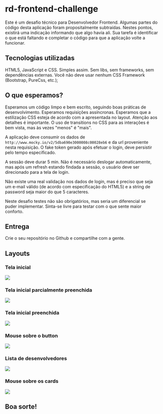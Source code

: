 # rd-frontend-challenge

Este é um desafio técnico para Desenvolvedor Frontend. Algumas partes do código desta aplicação foram propositalmente subtraídas. Nestes pontos, existirá uma indicação informando que algo havia ali. Sua tarefa é identificar o que está faltando e completar o código para que a aplicação volte a funcionar.

## Tecnologias utilizadas

HTML5, JavaScript e CSS. Simples assim. Sem libs, sem frameworks, sem dependências externas.
Você não deve usar nenhum CSS Framework (Bootstrap, PureCss, etc.);

## O que esperamos?

Esperamos um código limpo e bem escrito, seguindo boas práticas de desenvolvimento.
Esperamos requisições assíncronas.
Esperamos que a estilização CSS esteja de acordo com a apresentada no layout. Atenção aos detalhes é importante.
O uso de transitions no CSS para as interações é bem vista, mas às vezes "menos" é "mais".

A aplicação deve consumir os dados de `http://www.mocky.io/v2/5dba690e3000008c00028eb6` e da url proveniente nesta requisição. O fake token gerado após efetuar o login, deve persistir pelo tempo especificado. 

A sessão deve durar 5 min. Não é necessário deslogar automaticamente, mas após um refresh estando findada a sessão, o usuário deve ser direcionado para a tela de login.

Não existe uma real validação nos dados de login, mas é preciso que seja um e-mail válido (de acordo com especificação do HTML5) e a string de password seja maior do que 5 caracteres.

Neste desafio testes não são obrigatórios, mas seria um diferencial se puder implementar. Sinta-se livre para testar com o que sente maior conforto.

## Entrega

Crie o seu repositório no Github e compartilhe com a gente.

## Layouts

### Tela inicial
![](https://github.com/hugocalheira/rd-frontend-challenge/blob/master/layouts/1.png)
### Tela inicial parcialmente preenchida
![](https://github.com/hugocalheira/rd-frontend-challenge/blob/master/layouts/2.png)
### Tela inicial preenchida
![](https://github.com/hugocalheira/rd-frontend-challenge/blob/master/layouts/3.png)
### Mouse sobre o button
![](https://github.com/hugocalheira/rd-frontend-challenge/blob/master/layouts/4.png)
### Lista de desenvolvedores
![](https://github.com/hugocalheira/rd-frontend-challenge/blob/master/layouts/5.png)
### Mouse sobre os cards
![](https://github.com/hugocalheira/rd-frontend-challenge/blob/master/layouts/6.png)

## Boa sorte!
